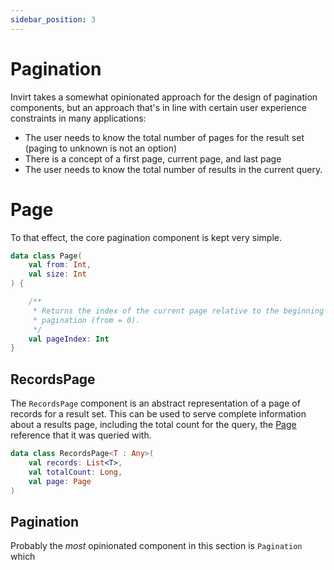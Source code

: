 ```yaml
---
sidebar_position: 3
---
```


# Pagination

Invirt takes a somewhat opinionated approach for the design of pagination components, but
an approach that's in line with certain user experience constraints in many applications:
 * The user needs to know the total number of pages for the result set (paging to unknown is not an option)
 * There is a concept of a first page, current page, and last page
 * The user needs to know the total number of results in the current query.


# Page

To that effect, the core pagination component is kept very simple.
```kotlin
data class Page(
    val from: Int,
    val size: Int
) {

    /**
     * Returns the index of the current page relative to the beginning of the
     * pagination (from = 0).
     */
    val pageIndex: Int
}
```

## RecordsPage
The `RecordsPage` component is an abstract representation of a page of records for a result set.
This can be used to serve complete information about a results page, including the total count
for the query, the [Page](#page) reference that it was queried with.
```kotlin
data class RecordsPage<T : Any>(
    val records: List<T>,
    val totalCount: Long,
    val page: Page
)
```

## Pagination
Probably the _most_ opinionated component in this section is `Pagination` which
